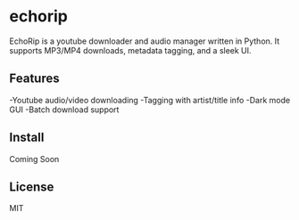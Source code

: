 # echorip
EchoRip is a youtube downloader and audio manager written in Python. It supports MP3/MP4 downloads, metadata tagging, and a sleek UI.

## Features
-Youtube audio/video downloading
-Tagging with artist/title info
-Dark mode GUI
-Batch download support

## Install
Coming Soon

## License
MIT
